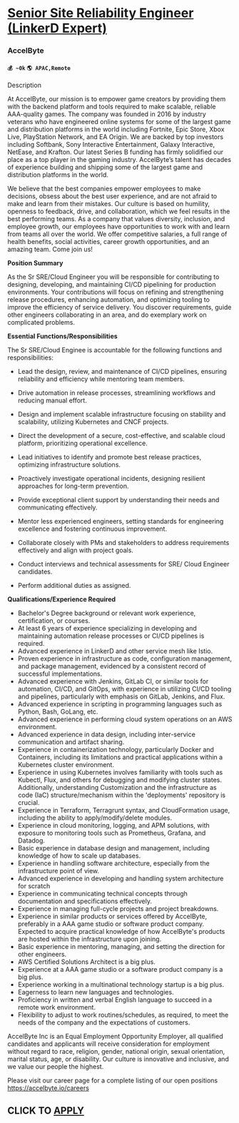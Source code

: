 # [Senior Site Reliability Engineer (LinkerD Expert)](https://www.remotewlb.com/apply/senior-site-reliability-engineer-linkerd-expert-73989)  
### AccelByte  
#### `💰 ~0k` `🌎 APAC,Remote`  

Description

At AccelByte, our mission is to empower game creators by providing them with the backend platform and tools required to make scalable, reliable AAA-quality games. The company was founded in 2016 by industry veterans who have engineered online systems for some of the largest game and distribution platforms in the world including Fortnite, Epic Store, Xbox Live, PlayStation Network, and EA Origin. We are backed by top investors including Softbank, Sony Interactive Entertainment, Galaxy Interactive, NetEase, and Krafton. Our latest Series B funding has firmly solidified our place as a top player in the gaming industry. AccelByte’s talent has decades of experience building and shipping some of the largest game and distribution platforms in the world.

We believe that the best companies empower employees to make decisions, obsess about the best user experience, and are not afraid to make and learn from their mistakes. Our culture is based on humility, openness to feedback, drive, and collaboration, which we feel results in the best performing teams. As a company that values diversity, inclusion, and employee growth, our employees have opportunities to work with and learn from teams all over the world. We offer competitive salaries, a full range of health benefits, social activities, career growth opportunities, and an amazing team. Come join us!

 **Position Summary**

As the Sr SRE/Cloud Engineer you will be responsible for contributing to designing, developing, and maintaining CI/CD pipelining for production environments. Your contributions will focus on refining and strengthening release procedures, enhancing automation, and optimizing tooling to improve the efficiency of service delivery. You discover requirements, guide other engineers collaborating in an area, and do exemplary work on complicated problems.

**Essential Functions/Responsibilities**

The Sr SRE/Cloud Enginee is accountable for the following functions and responsibilities:

  * Lead the design, review, and maintenance of CI/CD pipelines, ensuring reliability and efficiency while mentoring team members.
  * Drive automation in release processes, streamlining workflows and reducing manual effort.
  * Design and implement scalable infrastructure focusing on stability and scalability, utilizing Kubernetes and CNCF projects.
  * Direct the development of a secure, cost-effective, and scalable cloud platform, prioritizing operational excellence.
  * Lead initiatives to identify and promote best release practices, optimizing infrastructure solutions.
  * Proactively investigate operational incidents, designing resilient approaches for long-term prevention.
  * Provide exceptional client support by understanding their needs and communicating effectively.
  * Mentor less experienced engineers, setting standards for engineering excellence and fostering continuous improvement.
  * Collaborate closely with PMs and stakeholders to address requirements effectively and align with project goals.

  * Conduct interviews and technical assessments for SRE/ Cloud Engineer candidates.

  * Perform additional duties as assigned.

**Qualifications/Experience Required**

  * Bachelor's Degree background or relevant work experience, certification, or courses.
  * At least 6 years of experience specializing in developing and maintaining automation release processes or CI/CD pipelines is required.
  * Advanced experience in LinkerD and other service mesh like Istio. 
  * Proven experience in infrastructure as code, configuration management, and package management, evidenced by a consistent record of successful implementations.
  * Advanced experience with Jenkins, GitLab CI, or similar tools for automation, CI/CD, and GitOps, with experience in utilizing CI/CD tooling and pipelines, particularly with emphasis on GitLab, Jenkins, and Flux.
  * Advanced experience in scripting in programming languages such as Python, Bash, GoLang, etc.
  * Advanced experience in performing cloud system operations on an AWS environment.
  * Advanced experience in data design, including inter-service communication and artifact sharing.
  * Experience in containerization technology, particularly Docker and Containers, including its limitations and practical applications within a Kubernetes cluster environment.
  * Experience in using Kubernetes involves familiarity with tools such as Kubectl, Flux, and others for debugging and modifying cluster states. Additionally, understanding Customization and the infrastructure as code (IaC) structure/mechanism within the 'deployments' repository is crucial.
  * Experience in Terraform, Terragrunt syntax, and CloudFormation usage, including the ability to apply/modify/delete modules.
  * Experience in cloud monitoring, logging, and APM solutions, with exposure to monitoring tools such as Prometheus, Grafana, and Datadog.
  * Basic experience in database design and management, including knowledge of how to scale up databases.
  * Experience in handling software architecture, especially from the infrastructure point of view.
  * Advanced experience in developing and handling system architecture for scratch
  * Experience in communicating technical concepts through documentation and specifications effectively.
  * Experience in managing full-cycle projects and project breakdowns.
  * Experience in similar products or services offered by AccelByte, preferably in a AAA game studio or software product company. Expected to acquire practical knowledge of how AccelByte's products are hosted within the infrastructure upon joining.
  * Basic experience in mentoring, managing, and setting the direction for other engineers.
  * AWS Certified Solutions Architect is a big plus.
  * Experience at a AAA game studio or a software product company is a big plus.
  * Experience working in a multinational technology startup is a big plus.
  * Eagerness to learn new languages and technologies.
  * Proficiency in written and verbal English language to succeed in a remote work environment.
  * Flexibility to adjust to work routines/schedules, as required, to meet the needs of the company and the expectations of customers.

AccelByte Inc is an Equal Employment Opportunity Employer, all qualified candidates and applicants will receive consideration for employment without regard to race, religion, gender, national origin, sexual orientation, marital status, age, or disability. Our culture is innovative and inclusive, and we value our people the highest.

Please visit our career page for a complete listing of our open positions https://accelbyte.io/careers

  
## CLICK TO [APPLY](https://www.remotewlb.com/apply/senior-site-reliability-engineer-linkerd-expert-73989)

